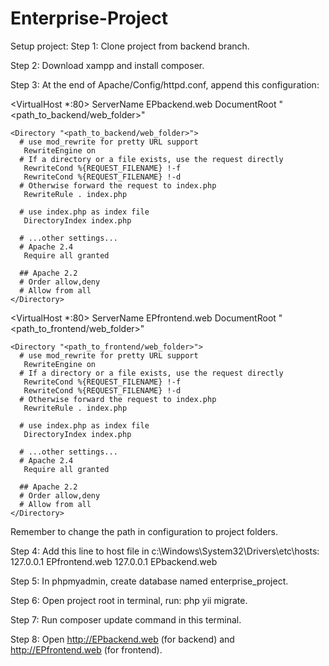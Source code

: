 # Enterprise-Project

Setup project:
Step 1: Clone project from backend branch.

Step 2: Download xampp and install composer.

Step 3: At the end of Apache/Config/httpd.conf, append this configuration:

<VirtualHost *:80>
    ServerName EPbackend.web
    DocumentRoot "<path_to_backend/web_folder>"
           
    <Directory "<path_to_backend/web_folder>">
      # use mod_rewrite for pretty URL support
       RewriteEngine on
      # If a directory or a file exists, use the request directly
       RewriteCond %{REQUEST_FILENAME} !-f
       RewriteCond %{REQUEST_FILENAME} !-d
      # Otherwise forward the request to index.php
       RewriteRule . index.php

      # use index.php as index file
       DirectoryIndex index.php

      # ...other settings...
      # Apache 2.4
       Require all granted
               
      ## Apache 2.2
      # Order allow,deny
      # Allow from all
    </Directory>
</VirtualHost>

<VirtualHost *:80>
    ServerName EPfrontend.web
    DocumentRoot "<path_to_frontend/web_folder>"
           
    <Directory "<path_to_frontend/web_folder>">
      # use mod_rewrite for pretty URL support
       RewriteEngine on
      # If a directory or a file exists, use the request directly
       RewriteCond %{REQUEST_FILENAME} !-f
       RewriteCond %{REQUEST_FILENAME} !-d
      # Otherwise forward the request to index.php
       RewriteRule . index.php

      # use index.php as index file
       DirectoryIndex index.php

      # ...other settings...
      # Apache 2.4
       Require all granted
               
      ## Apache 2.2
      # Order allow,deny
      # Allow from all
    </Directory>
</VirtualHost>

Remember to change the path in configuration to project folders.

Step 4: Add this line to host file in c:\Windows\System32\Drivers\etc\hosts:
127.0.0.1   EPfrontend.web
127.0.0.1   EPbackend.web

Step 5: In phpmyadmin, create database named enterprise_project.

Step 6: Open project root in terminal, run: php yii migrate.

Step 7: Run composer update command in this terminal.

Step 8: Open http://EPbackend.web (for backend) and http://EPfrontend.web (for frontend).

